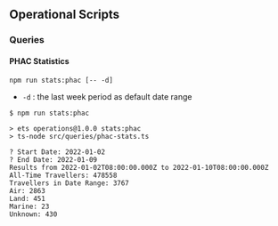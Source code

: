 ## Operational Scripts

### Queries

#### PHAC Statistics

`npm run stats:phac [-- -d]`

- `-d` : the last week period as default date range

```
$ npm run stats:phac

> ets operations@1.0.0 stats:phac
> ts-node src/queries/phac-stats.ts

? Start Date: 2022-01-02
? End Date: 2022-01-09
Results from 2022-01-02T08:00:00.000Z to 2022-01-10T08:00:00.000Z
All-Time Travellers: 478558
Travellers in Date Range: 3767
Air: 2863
Land: 451
Marine: 23
Unknown: 430
```